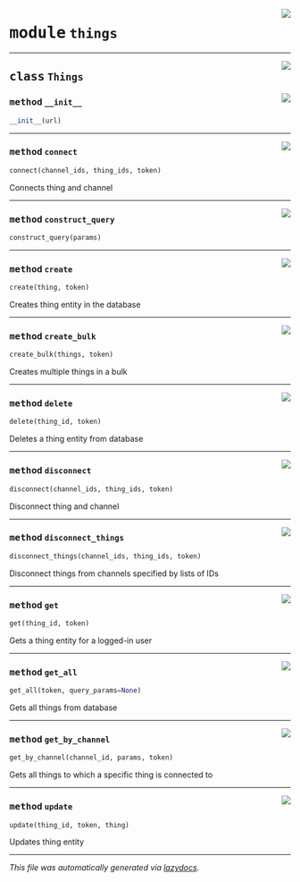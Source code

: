 <!-- markdownlint-disable -->

<a href="https://github.com/mainflux/sdk-py/blob/main/lib/things.py#L0"><img align="right" style="float:right;" src="https://img.shields.io/badge/-source-cccccc?style=flat-square"></a>

# <kbd>module</kbd> `things`






---

<a href="https://github.com/mainflux/sdk-py/blob/main/lib/things.py#L7"><img align="right" style="float:right;" src="https://img.shields.io/badge/-source-cccccc?style=flat-square"></a>

## <kbd>class</kbd> `Things`




<a href="https://github.com/mainflux/sdk-py/blob/main/lib/things.py#L8"><img align="right" style="float:right;" src="https://img.shields.io/badge/-source-cccccc?style=flat-square"></a>

### <kbd>method</kbd> `__init__`

```python
__init__(url)
```








---

<a href="https://github.com/mainflux/sdk-py/blob/main/lib/things.py#L117"><img align="right" style="float:right;" src="https://img.shields.io/badge/-source-cccccc?style=flat-square"></a>

### <kbd>method</kbd> `connect`

```python
connect(channel_ids, thing_ids, token)
```

Connects thing and channel 

---

<a href="https://github.com/mainflux/sdk-py/blob/main/lib/things.py#L54"><img align="right" style="float:right;" src="https://img.shields.io/badge/-source-cccccc?style=flat-square"></a>

### <kbd>method</kbd> `construct_query`

```python
construct_query(params)
```





---

<a href="https://github.com/mainflux/sdk-py/blob/main/lib/things.py#L11"><img align="right" style="float:right;" src="https://img.shields.io/badge/-source-cccccc?style=flat-square"></a>

### <kbd>method</kbd> `create`

```python
create(thing, token)
```

Creates thing entity in the database 

---

<a href="https://github.com/mainflux/sdk-py/blob/main/lib/things.py#L25"><img align="right" style="float:right;" src="https://img.shields.io/badge/-source-cccccc?style=flat-square"></a>

### <kbd>method</kbd> `create_bulk`

```python
create_bulk(things, token)
```

Creates multiple things in a bulk 

---

<a href="https://github.com/mainflux/sdk-py/blob/main/lib/things.py#L106"><img align="right" style="float:right;" src="https://img.shields.io/badge/-source-cccccc?style=flat-square"></a>

### <kbd>method</kbd> `delete`

```python
delete(thing_id, token)
```

Deletes a thing entity from database 

---

<a href="https://github.com/mainflux/sdk-py/blob/main/lib/things.py#L137"><img align="right" style="float:right;" src="https://img.shields.io/badge/-source-cccccc?style=flat-square"></a>

### <kbd>method</kbd> `disconnect`

```python
disconnect(channel_ids, thing_ids, token)
```

Disconnect thing and channel 

---

<a href="https://github.com/mainflux/sdk-py/blob/main/lib/things.py#L150"><img align="right" style="float:right;" src="https://img.shields.io/badge/-source-cccccc?style=flat-square"></a>

### <kbd>method</kbd> `disconnect_things`

```python
disconnect_things(channel_ids, thing_ids, token)
```

Disconnect things from channels specified by lists of IDs 

---

<a href="https://github.com/mainflux/sdk-py/blob/main/lib/things.py#L41"><img align="right" style="float:right;" src="https://img.shields.io/badge/-source-cccccc?style=flat-square"></a>

### <kbd>method</kbd> `get`

```python
get(thing_id, token)
```

Gets a thing entity for a logged-in user 

---

<a href="https://github.com/mainflux/sdk-py/blob/main/lib/things.py#L64"><img align="right" style="float:right;" src="https://img.shields.io/badge/-source-cccccc?style=flat-square"></a>

### <kbd>method</kbd> `get_all`

```python
get_all(token, query_params=None)
```

Gets all things from database 

---

<a href="https://github.com/mainflux/sdk-py/blob/main/lib/things.py#L78"><img align="right" style="float:right;" src="https://img.shields.io/badge/-source-cccccc?style=flat-square"></a>

### <kbd>method</kbd> `get_by_channel`

```python
get_by_channel(channel_id, params, token)
```

Gets all things to which a specific thing is connected to 

---

<a href="https://github.com/mainflux/sdk-py/blob/main/lib/things.py#L92"><img align="right" style="float:right;" src="https://img.shields.io/badge/-source-cccccc?style=flat-square"></a>

### <kbd>method</kbd> `update`

```python
update(thing_id, token, thing)
```

Updates thing entity 




---

_This file was automatically generated via [lazydocs](https://github.com/ml-tooling/lazydocs)._
